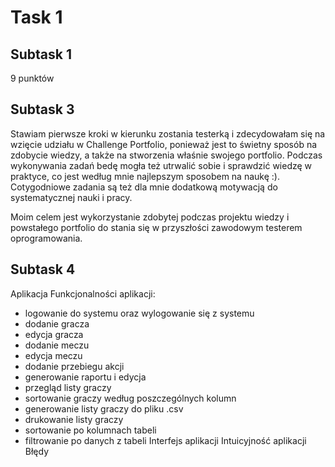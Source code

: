 # Task 1
## Subtask 1
9 punktów
## Subtask 3
Stawiam pierwsze kroki w kierunku zostania testerką i zdecydowałam się na wzięcie udziału w Challenge Portfolio, ponieważ jest to świetny sposób na zdobycie wiedzy, a także na stworzenia właśnie swojego portfolio. Podczas wykonywania zadań bedę mogła też utrwalić sobie i sprawdzić wiedzę w praktyce, co jest według mnie najlepszym sposobem na naukę :). Cotygodniowe zadania są też dla mnie dodatkową motywacją do systematycznej nauki i pracy.

Moim celem jest wykorzystanie zdobytej podczas projektu wiedzy i powstałego portfolio do stania się w przyszłości zawodowym testerem oprogramowania.
## Subtask 4
Aplikacja
Funkcjonalności aplikacji:
- logowanie do systemu oraz wylogowanie się z systemu
- dodanie gracza
- edycja gracza 
- dodanie meczu
- edycja meczu
- dodanie przebiegu akcji
- generowanie raportu i edycja
- przegląd listy graczy
- sortowanie graczy według poszczególnych kolumn
- generowanie listy graczy do pliku .csv
- drukowanie listy graczy
- sortowanie po kolumnach tabeli
- filtrowanie po danych z tabeli
Interfejs aplikacji
Intuicyjność aplikacji
Błędy
